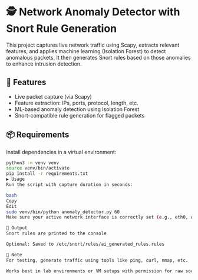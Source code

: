 # 🕵️ Network Anomaly Detector with Snort Rule Generation

This project captures live network traffic using Scapy, extracts relevant features, and applies machine learning (Isolation Forest) to detect anomalous packets. It then generates Snort rules based on those anomalies to enhance intrusion detection.

## 🚀 Features

- Live packet capture (via Scapy)
- Feature extraction: IPs, ports, protocol, length, etc.
- ML-based anomaly detection using Isolation Forest
- Snort-compatible rule generation for flagged packets

## 📦 Requirements

Install dependencies in a virtual environment:
```bash
python3 -m venv venv
source venv/bin/activate
pip install -r requirements.txt
▶️ Usage
Run the script with capture duration in seconds:

bash
Copy
Edit
sudo venv/bin/python anomaly_detector.py 60
Make sure your active network interface is correctly set (e.g., eth0, wlan0, etc.)

📄 Output
Snort rules are printed to the console

Optional: Saved to /etc/snort/rules/ai_generated_rules.rules

🧠 Note
For testing, generate traffic using tools like ping, curl, nmap, etc.

Works best in lab environments or VM setups with permission for raw socket access.
